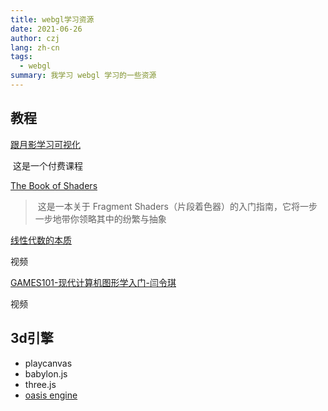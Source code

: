 ```yaml
---
title: webgl学习资源
date: 2021-06-26
author: czj
lang: zh-cn
tags:
  - webgl
summary: 我学习 webgl 学习的一些资源
---
```






## 教程

[跟月影学习可视化](https://time.geekbang.org/column/intro/320) 

​	这是一个付费课程



[The Book of Shaders](https://thebookofshaders.com/?lan=ch)

> ​	这是一本关于 Fragment Shaders（片段着色器）的入门指南，它将一步一步地带你领略其中的纷繁与抽象



[线性代数的本质](https://www.bilibili.com/video/BV1ys411472E)

视频



[GAMES101-现代计算机图形学入门-闫令琪](https://www.bilibili.com/video/BV1X7411F744)

视频



## 3d引擎

- playcanvas
- babylon.js
- three.js
- [oasis engine](https://oasisengine.cn/)

<ClientOnly>
  <Comment-index article-id="webgl-resources" />
</ClientOnly>
